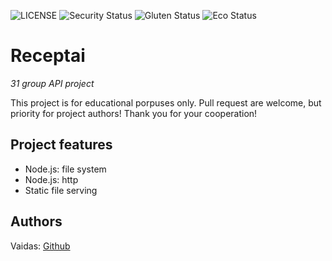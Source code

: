 ![LICENSE](https://img.shields.io/badge/license-MIT-blue.svg?style=flat-square)
![Security Status](https://img.shields.io/security-headers?label=Security&url=https%3A%2F%2Fgithub.com&style=flat-square)
![Gluten Status](https://img.shields.io/badge/Gluten-Free-green.svg)
![Eco Status](https://img.shields.io/badge/ECO-Friendly-green.svg)

# Receptai

_31 group API project_

This project is for educational porpuses only. Pull request are welcome, but priority for project authors! Thank you for your cooperation!

## Project features

- Node.js: file system
- Node.js: http
- Static file serving

## Authors

Vaidas: [Github](https://github.com/VaidasMakstutis)